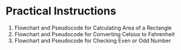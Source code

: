 # Practical Instructions
1. Flowchart and Pseudocode for Calculating Area of a Rectangle
2. Flowchart and Pseudocode for Converting Celsius to Fahrenheit
3. Flowchart and Pseudocode for Checking Even or Odd Number